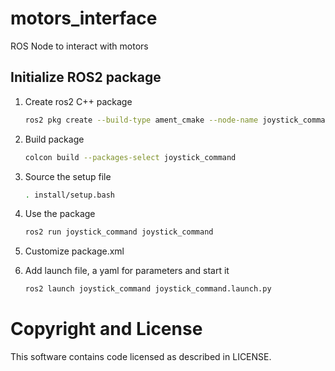 # motors_interface
ROS Node to interact with motors

## Initialize ROS2 package

1. Create ros2 C++ package

    ```bash
    ros2 pkg create --build-type ament_cmake --node-name joystick_command joystick_command
    ```

2. Build package

    ```bash
    colcon build --packages-select joystick_command
    ```

3. Source the setup file

    ```bash
    . install/setup.bash
    ```

4. Use the package

    ```bash
    ros2 run joystick_command joystick_command
    ```

5. Customize package.xml

6. Add launch file, a yaml for parameters and start it

    ```bash
    ros2 launch joystick_command joystick_command.launch.py
    ```

# Copyright and License

This software contains code licensed as described in LICENSE.